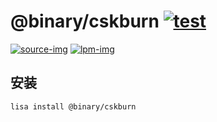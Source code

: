 @binary/cskburn [![test](https://github.com/LISTENAI/binary-cskburn/actions/workflows/test.yml/badge.svg)](https://github.com/LISTENAI/binary-cskburn/actions/workflows/test.yml)
==========

[![source-img]][source-url] [![lpm-img]][lpm-url]

## 安装

```
lisa install @binary/cskburn
```

[source-img]: https://img.shields.io/static/v1?style=flat-square&label=source&color=blue&message=v1.15.0
[source-url]: https://github.com/LISTENAI/cskburn/releases/tag/v1.15.0
[lpm-img]: https://img.shields.io/badge/dynamic/json?style=flat-square&label=lpm&color=green&query=latestVersion&url=https%3A%2F%2Flpm.listenai.com%2Fapi%2Fcloud%2Fpackages%2Fdetail%3Fname%3D%40binary%2Fcskburn
[lpm-url]: https://lpm.listenai.com/lpm/info/?keyword=%40binary%2Fcskburn
